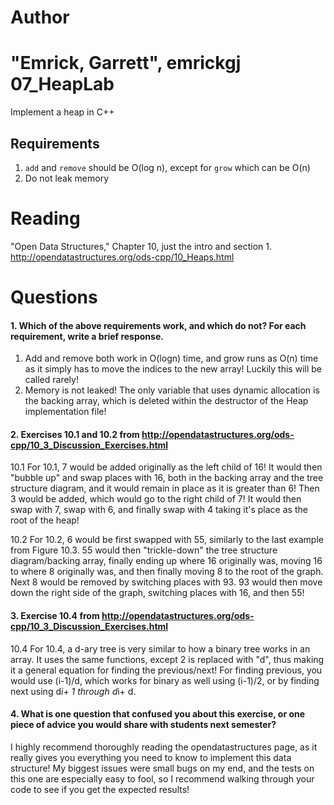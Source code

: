 Author
==========
"Emrick, Garrett", emrickgj
07_HeapLab
==============

Implement a heap in C++

Requirements
------------

1. `add` and `remove` should be O(log n), except for `grow` which can be O(n)
2. Do not leak memory

Reading
=======
"Open Data Structures," Chapter 10, just the intro and section 1. http://opendatastructures.org/ods-cpp/10_Heaps.html

Questions
=========

#### 1. Which of the above requirements work, and which do not? For each requirement, write a brief response.

1. Add and remove both work in O(logn) time, and grow runs as O(n) time as it simply has to move the indices to the new array! Luckily this will be called rarely!
2. Memory is not leaked! The only variable that uses dynamic allocation is the backing array, which is deleted within the destructor of the Heap implementation file!

#### 2. Exercises 10.1 and 10.2 from http://opendatastructures.org/ods-cpp/10_3_Discussion_Exercises.html

10.1
For 10.1, 7 would be added originally as the left child of 16! It would then "bubble up" and swap places with 16, both in the backing array and the tree structure diagram, and it would remain in place as it is greater than 6! Then 3 would be added, which would go to the right child of 7! It would then swap with 7, swap with 6, and finally swap with 4 taking it's place as the root of the heap!


10.2
For 10.2, 6 would be first swapped with 55, similarly to the last example from Figure 10.3. 55 would then "trickle-down" the tree structure diagram/backing array, finally ending up where 16 originally was, moving 16 to where 8 originally was, and then finally moving 8 to the root of the graph. Next 8 would be removed by switching places with 93. 93 would then move down the right side of the graph, switching places with 16, and then 55!

#### 3. Exercise 10.4 from http://opendatastructures.org/ods-cpp/10_3_Discussion_Exercises.html

10.4
For 10.4, a d-ary tree is very similar to how a binary tree works in an array. It uses the same functions, except 2 is replaced with "d", thus making it a general equation for finding the previous/next! For finding previous, you would use (i-1)/d, which works for binary as well using (i-1)/2, or by finding next using d*i+ 1 through d*i+ d. 

#### 4. What is one question that confused you about this exercise, or one piece of advice you would share with students next semester?

I highly recommend thoroughly reading the opendatastructures page, as it really gives you everything you need to know to implement this data structure! My biggest issues were small bugs on my end, and the tests on this one are especially easy to fool, so I recommend walking through your code to see if you get the expected results!
